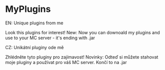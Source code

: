# MyPlugins

EN:
  Unique plugins from me

  Look this plugins for interest!
  New: Now you can downoald my plugins and use to your MC server - it's ending with .jar

CZ:
  Unikátní pluginy ode mě
  
  Zhlédněte tyto pluginy pro zajímavost!
  Novinky: Odteď si můžete stahovat moje pluginy a používat pro váš MC server. Končí to na .jar
  
  
